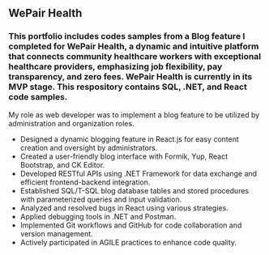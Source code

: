 <h2 >WePair Health</h2>
<h3>This portfolio includes codes samples from a Blog feature I completed for WePair Health, a dynamic and intuitive platform that connects 
community healthcare workers with exceptional healthcare providers, emphasizing job flexibility, pay transparency, and zero fees. WePair Health is 
currently in its MVP stage. This respository contains SQL, .NET, and React code samples.</h3>

<p>My role as web developer was to implement a blog feature to be utilized by administration and organization roles.</p>
<ul>
  <li>Designed a dynamic blogging feature in React.js for easy content creation and oversight by administrators.</li>
  <li>Created a user-friendly blog interface with Formik, Yup, React Bootstrap, and CK Editor.</li>
  <li>Developed RESTful APIs using .NET Framework for data exchange and efficient frontend-backend integration.</li>
  <li>Established SQL/T-SQL blog database tables and stored procedures with parameterized queries and input validation.</li>
  <li>Analyzed and resolved bugs in React using various strategies.</li>
  <li>Applied debugging tools in .NET and Postman.</li>
  <li>Implemented Git workflows and GitHub for code collaboration and version management.</li>
  <li>Actively participated in AGILE practices to enhance code quality.</li>
</ul>
